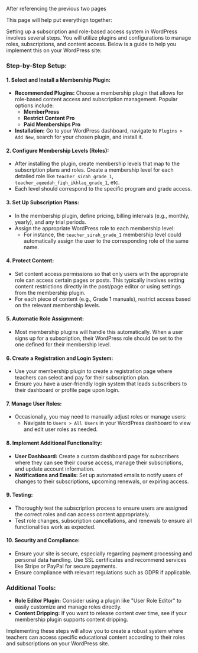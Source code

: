 After referencing the previous two pages

This page will help put everythign together:

Setting up a subscription and role-based access system in WordPress involves several steps. You will utilize plugins and configurations to manage roles, subscriptions, and content access. Below is a guide to help you implement this on your WordPress site:

### Step-by-Step Setup:

#### 1. **Select and Install a Membership Plugin:**
   - **Recommended Plugins:** Choose a membership plugin that allows for role-based content access and subscription management. Popular options include:
     - **MemberPress**
     - **Restrict Content Pro**
     - **Paid Memberships Pro**
   - **Installation:** Go to your WordPress dashboard, navigate to `Plugins > Add New`, search for your chosen plugin, and install it.

#### 2. **Configure Membership Levels (Roles):**
   - After installing the plugin, create membership levels that map to the subscription plans and roles. Create a membership level for each detailed role like `teacher_sirah_grade_1`, `teacher_aqeedah_fiqh_ikhlaq_grade_1`, etc.
   - Each level should correspond to the specific program and grade access.

#### 3. **Set Up Subscription Plans:**
   - In the membership plugin, define pricing, billing intervals (e.g., monthly, yearly), and any trial periods.
   - Assign the appropriate WordPress role to each membership level:
     - For instance, the `teacher_sirah_grade_1` membership level could automatically assign the user to the corresponding role of the same name.

#### 4. **Protect Content:**
   - Set content access permissions so that only users with the appropriate role can access certain pages or posts. This typically involves setting content restrictions directly in the post/page editor or using settings from the membership plugin.
   - For each piece of content (e.g., Grade 1 manuals), restrict access based on the relevant membership levels.

#### 5. **Automatic Role Assignment:**
   - Most membership plugins will handle this automatically. When a user signs up for a subscription, their WordPress role should be set to the one defined for their membership level.

#### 6. **Create a Registration and Login System:**
   - Use your membership plugin to create a registration page where teachers can select and pay for their subscription plan.
   - Ensure you have a user-friendly login system that leads subscribers to their dashboard or profile page upon login.

#### 7. **Manage User Roles:**
   - Occasionally, you may need to manually adjust roles or manage users:
     - Navigate to `Users > All Users` in your WordPress dashboard to view and edit user roles as needed.

#### 8. **Implement Additional Functionality:**
   - **User Dashboard:** Create a custom dashboard page for subscribers where they can see their course access, manage their subscriptions, and update account information.
   - **Notifications and Emails:** Set up automated emails to notify users of changes to their subscriptions, upcoming renewals, or expiring access.

#### 9. **Testing:**
   - Thoroughly test the subscription process to ensure users are assigned the correct roles and can access content appropriately.
   - Test role changes, subscription cancellations, and renewals to ensure all functionalities work as expected.

#### 10. **Security and Compliance:**
   - Ensure your site is secure, especially regarding payment processing and personal data handling. Use SSL certificates and recommend services like Stripe or PayPal for secure payments.
   - Ensure compliance with relevant regulations such as GDPR if applicable.

### Additional Tools:
- **Role Editor Plugin:** Consider using a plugin like "User Role Editor" to easily customize and manage roles directly.
- **Content Dripping:** If you want to release content over time, see if your membership plugin supports content dripping.

Implementing these steps will allow you to create a robust system where teachers can access specific educational content according to their roles and subscriptions on your WordPress site.
